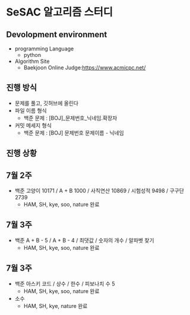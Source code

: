 SeSAC 알고리즘 스터디
=====================
## Devolopment environment
* programming Language
    * python
* Algorithm Site
    * Baekjoon Online Judge:https://www.acmicpc.net/

## 진행 방식 
* 문제를 풀고, 깃허브에 올린다
* 파일 이름 형식 
    * 백준 문제 : [BOJ]_문제번호_닉네임.확장자
* 커밋 메세지 형식 
    * 백준 문제 : [BOJ] 문제번호 문제이름 - 닉네임

## 진행 상황 
## 7월 2주
* 백준 고양이 10171 / A + B 1000 / 사칙연산 10869 / 시험성적 9498 / 구구단 2739
    * HAM, SH, kye, soo, nature 완료 
## 7월 3주
* 백준 A + B - 5 / A + B - 4 / 최댓값 / 숫자의 개수 / 알파벳 찾기
    * HAM, SH, kye, soo, nature 완료 
## 7월 3주
* 백준 아스키 코드 / 상수 / 한수 / 피보나치 수 5
    * HAM, SH, kye, soo, nature 완료 
* 소수
   * HAM, SH, kye, nature 완료 
